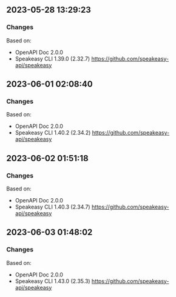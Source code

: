 

## 2023-05-28 13:29:23
### Changes
Based on:
- OpenAPI Doc 2.0.0 
- Speakeasy CLI 1.39.0 (2.32.7) https://github.com/speakeasy-api/speakeasy

## 2023-06-01 02:08:40
### Changes
Based on:
- OpenAPI Doc 2.0.0 
- Speakeasy CLI 1.40.2 (2.34.2) https://github.com/speakeasy-api/speakeasy

## 2023-06-02 01:51:18
### Changes
Based on:
- OpenAPI Doc 2.0.0 
- Speakeasy CLI 1.40.3 (2.34.7) https://github.com/speakeasy-api/speakeasy

## 2023-06-03 01:48:02
### Changes
Based on:
- OpenAPI Doc 2.0.0 
- Speakeasy CLI 1.43.0 (2.35.3) https://github.com/speakeasy-api/speakeasy